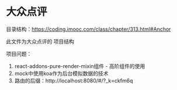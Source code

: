 # 大众点评

目录结构：https://coding.imooc.com/class/chapter/313.html#Anchor

此文件为大众点评的 项目结构

项目问题：

1. react-addons-pure-render-mixin组件 - 高阶组件的使用
2. mock中使用koa作为后台模拟数据的技术
3. 路由的后缀：http://localhost:8080/#/?_k=ckfm6q
